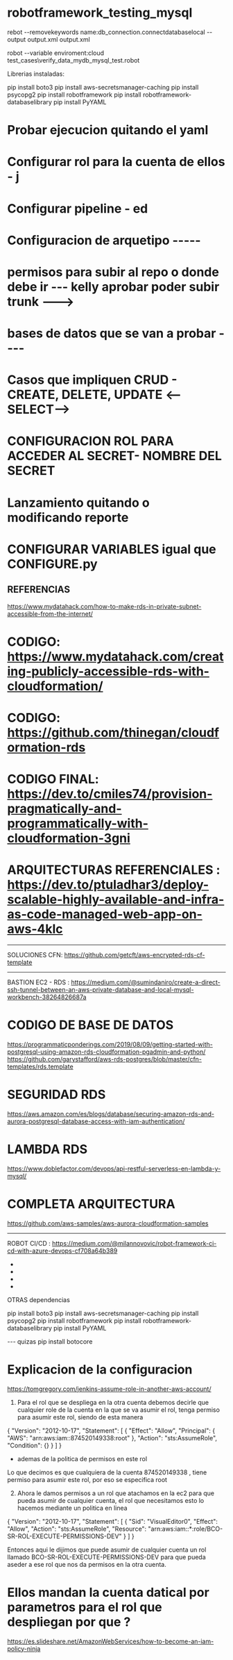 # robotframework_testing_mysql

rebot --removekeywords name:db_connection.connectdatabaselocal --output output.xml output.xml

robot --variable enviroment:cloud test_cases\verify_data_mydb_mysql_test.robot

Librerias instaladas:

pip install boto3
pip install aws-secretsmanager-caching
pip install psycopg2
pip install robotframework
pip install robotframework-databaselibrary
pip install PyYAML


# Probar ejecucion quitando el yaml
# Configurar rol para la cuenta de ellos - j
# Configurar pipeline - ed
# Configuracion de arquetipo ----- 
# permisos para subir al repo o donde debe ir --- kelly aprobar poder subir trunk ---> 
# bases de datos que se van a probar ---- 
# Casos que impliquen CRUD - CREATE, DELETE, UPDATE <--SELECT-->


# CONFIGURACION ROL PARA ACCEDER AL SECRET- NOMBRE DEL SECRET

# Lanzamiento quitando o modificando reporte

# CONFIGURAR VARIABLES igual que CONFIGURE.py




## REFERENCIAS ###

https://www.mydatahack.com/how-to-make-rds-in-private-subnet-accessible-from-the-internet/

# CODIGO: https://www.mydatahack.com/creating-publicly-accessible-rds-with-cloudformation/
# CODIGO: https://github.com/thinegan/cloudformation-rds
# CODIGO FINAL: https://dev.to/cmiles74/provision-pragmatically-and-programmatically-with-cloudformation-3gni


# ARQUITECTURAS REFERENCIALES : https://dev.to/ptuladhar3/deploy-scalable-highly-available-and-infra-as-code-managed-web-app-on-aws-4klc

-----
SOLUCIONES CFN: https://github.com/getcft/aws-encrypted-rds-cf-template


-----
BASTION EC2 - RDS : https://medium.com/@sumindaniro/create-a-direct-ssh-tunnel-between-an-aws-private-database-and-local-mysql-workbench-38264826687a


# CODIGO DE BASE DE DATOS
https://programmaticponderings.com/2019/08/09/getting-started-with-postgresql-using-amazon-rds-cloudformation-pgadmin-and-python/
https://github.com/garystafford/aws-rds-postgres/blob/master/cfn-templates/rds.template

# SEGURIDAD RDS

https://aws.amazon.com/es/blogs/database/securing-amazon-rds-and-aurora-postgresql-database-access-with-iam-authentication/


# LAMBDA RDS

https://www.doblefactor.com/devops/api-restful-serverless-en-lambda-y-mysql/


# COMPLETA ARQUITECTURA 
https://github.com/aws-samples/aws-aurora-cloudformation-samples



-------------------------------------------------------------------------------------

ROBOT CI/CD : https://medium.com/@milannovovic/robot-framework-ci-cd-with-azure-devops-cf708a64b389



-
-
-
-

OTRAS dependencias

pip install boto3
pip install aws-secretsmanager-caching
pip install psycopg2
pip install robotframework
pip install robotframework-databaselibrary
pip install PyYAML


--- quizas 
pip install botocore




# Explicacion de la configuracion
https://tomgregory.com/jenkins-assume-role-in-another-aws-account/


1. Para el rol que se despliega en la otra cuenta debemos decirle que cualquier role de la cuenta 
   en la que se va asumir el rol, tenga permiso para asumir este rol, siendo de esta manera

{
  "Version": "2012-10-17",
  "Statement": [
    {
      "Effect": "Allow",
      "Principal": {
        "AWS": "arn:aws:iam::874520149338:root"
      },
      "Action": "sts:AssumeRole",
      "Condition": {}
    }
  ]
}

- ademas de la politica de permisos en este rol


Lo que decimos es que cualquiera de la cuenta 874520149338 , tiene permiso para asumir este rol, por eso se especifica root


2. Ahora le damos permisos a un rol que atachamos en la ec2 para que pueda asumir de cualquier cuenta, el rol que necesitamos
esto lo hacemos mediante un politica en linea

{
    "Version": "2012-10-17",
    "Statement": [
        {
            "Sid": "VisualEditor0",
            "Effect": "Allow",
            "Action": "sts:AssumeRole",
            "Resource": "arn:aws:iam::*:role/BCO-SR-ROL-EXECUTE-PERMISSIONS-DEV"
        }
    ]
}

Entonces aqui le dijimos  que puede asumir de cualquier cuenta un rol llamado BCO-SR-ROL-EXECUTE-PERMISSIONS-DEV
para que pueda aseder a ese rol que nos da permisos en la otra cuenta.


# Ellos mandan la cuenta datical por parametros para el rol que despliegan por que ?

https://es.slideshare.net/AmazonWebServices/how-to-become-an-iam-policy-ninja